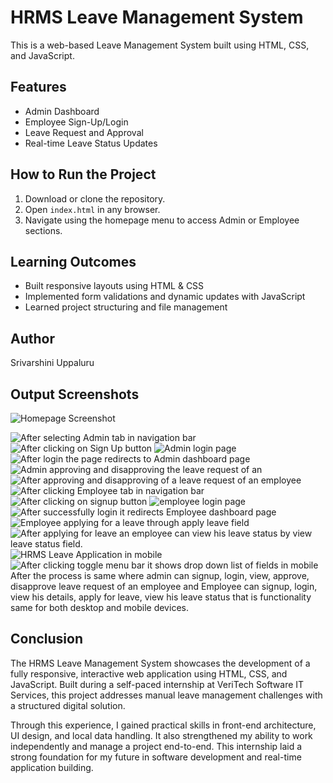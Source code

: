 # HRMS Leave Management System

This is a web-based Leave Management System built using HTML, CSS, and JavaScript.

## Features
- Admin Dashboard
- Employee Sign-Up/Login
- Leave Request and Approval
- Real-time Leave Status Updates

## How to Run the Project
1. Download or clone the repository.
2. Open `index.html` in any browser.
3. Navigate using the homepage menu to access Admin or Employee sections.

## Learning Outcomes
- Built responsive layouts using HTML & CSS
- Implemented form validations and dynamic updates with JavaScript
- Learned project structuring and file management

## Author
Srivarshini Uppaluru

## Output Screenshots
 ![Homepage Screenshot](images/homepage.png)
 
![After selecting Admin tab in navigation bar](images/Adminpage.png)
![After clicking on Sign Up button](admin_signup.png)
![Admin login page](images/admin_login_page.png) 
![After login the page redirects to Admin dashboard page](images/admin_dashboard.png)
![Admin approving and disapproving the leave request of an ](images/admin_approvingdisapproving.png) 
![After approving and disapproving of a leave request of an employee](images/admin_leave_history.png) 
![After clicking Employee tab in navigation bar](images/Employeepage.png) 
![After clicking on signup button](images/employee_signup_page.png)
 ![employee login page](images/employee_login_page.png)
![After successfully login it redirects Employee dashboard page](images/Employee_dashboard_page.png) 
![Employee applying for a leave through apply leave field](images/employee_apply_leave_page.png)
 ![After applying for leave an employee can view his leave status by view leave status field.](images/view_leave_status.png) 
 ![HRMS Leave Application in mobile](images/mobile_view_application.png)
  ![After clicking toggle menu bar it shows drop down list of fields in mobile](images/mobile_view_tabs.png)
  After the process is same where admin can signup, login, view, approve, disapprove leave request of an employee and Employee can signup, login, view his details, apply for leave, view his leave status that is functionality same for both desktop and mobile devices.

  ## Conclusion
  The HRMS Leave Management System showcases the development of a fully responsive, interactive web application using HTML, CSS, and JavaScript. Built during a self-paced internship at VeriTech Software IT Services, this project addresses manual leave management challenges with a structured digital solution.

  Through this experience, I gained practical skills in front-end architecture, UI design, and local data handling. It also strengthened my ability to work independently and manage a project end-to-end. This internship laid a strong foundation for my future in software development and real-time application building.
